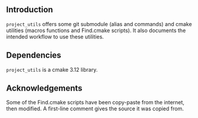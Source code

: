 ## Introduction ##
`project_utils` offers some git submodule (alias and commands) and cmake utilities (macros functions and Find.cmake scripts). It also documents the intended workflow to use these utilities.

## Dependencies ##
`project_utils` is a cmake 3.12 library.

## Acknowledgements ##
Some of the Find.cmake scripts have been copy-paste from the internet, then modified. A first-line comment gives the source it was copied from.
